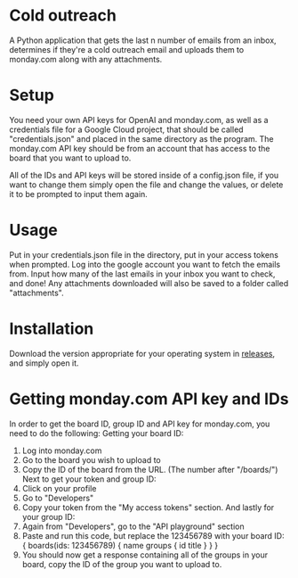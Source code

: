 # Cold outreach
A Python application that gets the last n number of emails from an inbox, determines if they're a cold outreach email and uploads them to monday.com along with any attachments.

# Setup
You need your own API keys for OpenAI and monday.com, as well as a credentials file for a Google Cloud project, that should be called "credentials.json" and placed in the same directory as the program.
The monday.com API key should be from an account that has access to the board that you want to upload to.

All of the IDs and API keys will be stored inside of a config.json file, if you want to change them simply open the file and change the values, or delete it to be prompted to input them again.

# Usage
Put in your credentials.json file in the directory, put in your access tokens when prompted. Log into the google account you want to fetch the emails from. Input how many of the last emails in your inbox you want to check, and done! Any attachments downloaded will also be saved to a folder called "attachments".

# Installation
Download the version appropriate for your operating system in [releases](https://github.com/kristiyan-filipov/cold-outreach/releases), and simply open it.

# Getting monday.com API key and IDs
In order to get the board ID, group ID and API key for monday.com, you need to do the following:
Getting your board ID:
1. Log into monday.com
2. Go to the board you wish to upload to
3. Copy the ID of the board from the URL. (The number after "/boards/")
Next to get your token and group ID:
1. Click on your profile
2. Go to "Developers"
3. Copy your token from the "My access tokens" section.
And lastly for your group ID:
1. Again from "Developers", go to the "API playground" section
2. Paste and run this code, but replace the 123456789 with your board ID:
{
  boards(ids: 123456789) {
    name
    groups {
      id
      title
    }
  }
}
3. You should now get a response containing all of the groups in your board, copy the ID of the group you want to upload to.

